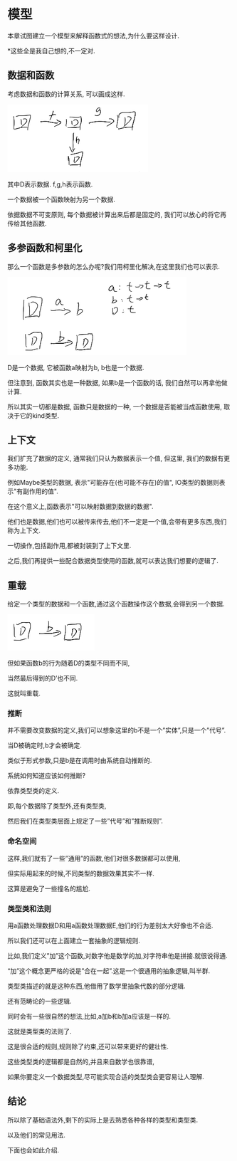 # 模型

本章试图建立一个模型来解释函数式的想法,为什么要这样设计.

\*这些全是我自己想的,不一定对.

## 数据和函数

考虑数据和函数的计算关系, 可以画成这样.

<img src="12 模型.assets/image-20210718085801150.png" alt="image-20210718085801150" style="zoom:100%;" />

其中D表示数据. f,g,h表示函数.

一个数据被一个函数映射为另一个数据.

依据数据不可变原则, 每个数据被计算出来后都是固定的, 我们可以放心的将它再传给其他函数.

## 多参函数和柯里化

那么一个函数是多参数的怎么办呢?我们用柯里化解决,在这里我们也可以表示.

<img src="12 模型.assets/image-20210718095146752.png" alt="image-20210718095146752" style="zoom:100%;" />

D是一个数据, 它被函数a映射为b, b也是一个数据.

但注意到, 函数其实也是一种数据, 如果b是一个函数的话, 我们自然可以再拿他做计算.

所以其实一切都是数据, 函数只是数据的一种, 一个数据是否能被当成函数使用, 取决于它的kind类型.

## 上下文

我们扩充了数据的定义, 通常我们只认为数据表示一个值, 但这里, 我们的数据有更多功能.

例如Maybe类型的数据, 表示"可能存在(也可能不存在)的值", IO类型的数据则表示"有副作用的值".

在这个意义上,函数表示"可以映射数据到数据的数据".

他们也是数据,他们也可以被传来传去,他们不一定是一个值,会带有更多东西,我们称为上下文.

一切操作,包括副作用,都被封装到了上下文里.

之后,我们再提供一些配合数据类型使用的函数,就可以表达我们想要的逻辑了.

## 重载

给定一个类型的数据和一个函数,通过这个函数操作这个数据,会得到另一个数据.

<img src="12 模型.assets/wps1.jpg" alt="wps1" style="zoom:100%;" />

但如果函数b的行为随着D的类型不同而不同,

当然最后得到的D’也不同.

这就叫重载.

### 推断

并不需要改变数据的定义,我们可以想象这里的b不是一个”实体”,只是一个”代号”.

当D被确定时,b才会被确定.

类似于形式参数,只是b是在调用时由系统自动推断的.

系统如何知道应该如何推断?

依靠类型类的定义.

即,每个数据除了类型外,还有类型类,

然后我们在类型类层面上规定了一些”代号”和”推断规则”.

### 命名空间

这样,我们就有了一些”通用”的函数,他们对很多数据都可以使用,

但实际用起来的时候,不同类型的数据效果其实不一样.

这算是避免了一些撞名的尴尬.

### 类型类和法则

用a函数处理数据D和用a函数处理数据E,他们的行为差别太大好像也不合适.

所以我们还可以在上面建立一套抽象的逻辑规则.

比如,我们定义”加”这个函数,对数字他是数学的加,对字符串他是拼接.就很说得通.

“加”这个概念更严格的说是”合在一起”.这是一个很通用的抽象逻辑,叫半群.

类型类描述的就是这种东西,他借用了数学里抽象代数的部分逻辑.

还有范畴论的一些逻辑.

同时会有一些很自然的想法,比如,a加b和b加a应该是一样的.

这就是类型类的法则了.

这是很合适的规则,规则除了约束,还可以带来更好的健壮性.

这些类型类的逻辑都是自然的,并且来自数学也很靠谱,

如果你要定义一个数据类型,尽可能实现合适的类型类会更容易让人理解.

## 结论

所以除了基础语法外,剩下的实际上是去熟悉各种各样的类型和类型类.

以及他们的常见用法.

下面也会如此介绍.

